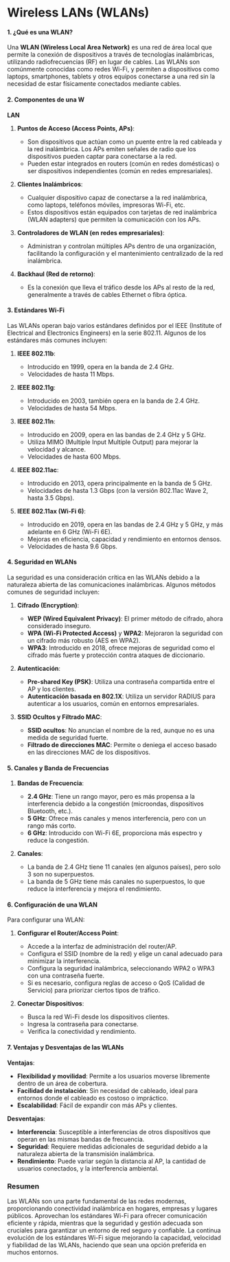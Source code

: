 # Wireless LANs (WLANs)

#### 1. **¿Qué es una WLAN?**

Una **WLAN (Wireless Local Area Network)** es una red de área local que permite la conexión de dispositivos a través de tecnologías inalámbricas, utilizando radiofrecuencias (RF) en lugar de cables. Las WLANs son comúnmente conocidas como redes Wi-Fi, y permiten a dispositivos como laptops, smartphones, tablets y otros equipos conectarse a una red sin la necesidad de estar físicamente conectados mediante cables.

#### 2. **Componentes de una W**

**LAN**

1. **Puntos de Acceso (Access Points, APs)**:
   - Son dispositivos que actúan como un puente entre la red cableada y la red inalámbrica. Los APs emiten señales de radio que los dispositivos pueden captar para conectarse a la red.
   - Pueden estar integrados en routers (común en redes domésticas) o ser dispositivos independientes (común en redes empresariales).

2. **Clientes Inalámbricos**:
   - Cualquier dispositivo capaz de conectarse a la red inalámbrica, como laptops, teléfonos móviles, impresoras Wi-Fi, etc.
   - Estos dispositivos están equipados con tarjetas de red inalámbrica (WLAN adapters) que permiten la comunicación con los APs.

3. **Controladores de WLAN (en redes empresariales)**:
   - Administran y controlan múltiples APs dentro de una organización, facilitando la configuración y el mantenimiento centralizado de la red inalámbrica.

4. **Backhaul (Red de retorno)**:
   - Es la conexión que lleva el tráfico desde los APs al resto de la red, generalmente a través de cables Ethernet o fibra óptica.

#### 3. **Estándares Wi-Fi**

Las WLANs operan bajo varios estándares definidos por el IEEE (Institute of Electrical and Electronics Engineers) en la serie 802.11. Algunos de los estándares más comunes incluyen:

1. **IEEE 802.11b**:
   - Introducido en 1999, opera en la banda de 2.4 GHz.
   - Velocidades de hasta 11 Mbps.

2. **IEEE 802.11g**:
   - Introducido en 2003, también opera en la banda de 2.4 GHz.
   - Velocidades de hasta 54 Mbps.

3. **IEEE 802.11n**:
   - Introducido en 2009, opera en las bandas de 2.4 GHz y 5 GHz.
   - Utiliza MIMO (Multiple Input Multiple Output) para mejorar la velocidad y alcance.
   - Velocidades de hasta 600 Mbps.

4. **IEEE 802.11ac**:
   - Introducido en 2013, opera principalmente en la banda de 5 GHz.
   - Velocidades de hasta 1.3 Gbps (con la versión 802.11ac Wave 2, hasta 3.5 Gbps).

5. **IEEE 802.11ax (Wi-Fi 6)**:
   - Introducido en 2019, opera en las bandas de 2.4 GHz y 5 GHz, y más adelante en 6 GHz (Wi-Fi 6E).
   - Mejoras en eficiencia, capacidad y rendimiento en entornos densos.
   - Velocidades de hasta 9.6 Gbps.

#### 4. **Seguridad en WLANs**

La seguridad es una consideración crítica en las WLANs debido a la naturaleza abierta de las comunicaciones inalámbricas. Algunos métodos comunes de seguridad incluyen:

1. **Cifrado (Encryption)**:
   - **WEP (Wired Equivalent Privacy)**: El primer método de cifrado, ahora considerado inseguro.
   - **WPA (Wi-Fi Protected Access)** y **WPA2**: Mejoraron la seguridad con un cifrado más robusto (AES en WPA2).
   - **WPA3**: Introducido en 2018, ofrece mejoras de seguridad como el cifrado más fuerte y protección contra ataques de diccionario.

2. **Autenticación**:
   - **Pre-shared Key (PSK)**: Utiliza una contraseña compartida entre el AP y los clientes.
   - **Autenticación basada en 802.1X**: Utiliza un servidor RADIUS para autenticar a los usuarios, común en entornos empresariales.

3. **SSID Ocultos y Filtrado MAC**:
   - **SSID ocultos**: No anuncian el nombre de la red, aunque no es una medida de seguridad fuerte.
   - **Filtrado de direcciones MAC**: Permite o deniega el acceso basado en las direcciones MAC de los dispositivos.

#### 5. **Canales y Banda de Frecuencias**

1. **Bandas de Frecuencia**:
   - **2.4 GHz**: Tiene un rango mayor, pero es más propensa a la interferencia debido a la congestión (microondas, dispositivos Bluetooth, etc.).
   - **5 GHz**: Ofrece más canales y menos interferencia, pero con un rango más corto.
   - **6 GHz**: Introducido con Wi-Fi 6E, proporciona más espectro y reduce la congestión.

2. **Canales**:
   - La banda de 2.4 GHz tiene 11 canales (en algunos países), pero solo 3 son no superpuestos.
   - La banda de 5 GHz tiene más canales no superpuestos, lo que reduce la interferencia y mejora el rendimiento.

#### 6. **Configuración de una WLAN**

Para configurar una WLAN:

1. **Configurar el Router/Access Point**:
   - Accede a la interfaz de administración del router/AP.
   - Configura el SSID (nombre de la red) y elige un canal adecuado para minimizar la interferencia.
   - Configura la seguridad inalámbrica, seleccionando WPA2 o WPA3 con una contraseña fuerte.
   - Si es necesario, configura reglas de acceso o QoS (Calidad de Servicio) para priorizar ciertos tipos de tráfico.

2. **Conectar Dispositivos**:
   - Busca la red Wi-Fi desde los dispositivos clientes.
   - Ingresa la contraseña para conectarse.
   - Verifica la conectividad y rendimiento.

#### 7. **Ventajas y Desventajas de las WLANs**

**Ventajas**:
- **Flexibilidad y movilidad**: Permite a los usuarios moverse libremente dentro de un área de cobertura.
- **Facilidad de instalación**: Sin necesidad de cableado, ideal para entornos donde el cableado es costoso o impráctico.
- **Escalabilidad**: Fácil de expandir con más APs y clientes.

**Desventajas**:
- **Interferencia**: Susceptible a interferencias de otros dispositivos que operan en las mismas bandas de frecuencia.
- **Seguridad**: Requiere medidas adicionales de seguridad debido a la naturaleza abierta de la transmisión inalámbrica.
- **Rendimiento**: Puede variar según la distancia al AP, la cantidad de usuarios conectados, y la interferencia ambiental.

### Resumen

Las WLANs son una parte fundamental de las redes modernas, proporcionando conectividad inalámbrica en hogares, empresas y lugares públicos. Aprovechan los estándares Wi-Fi para ofrecer comunicación eficiente y rápida, mientras que la seguridad y gestión adecuada son cruciales para garantizar un entorno de red seguro y confiable. La continua evolución de los estándares Wi-Fi sigue mejorando la capacidad, velocidad y fiabilidad de las WLANs, haciendo que sean una opción preferida en muchos entornos.
